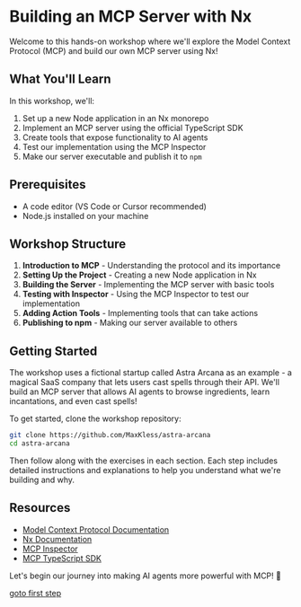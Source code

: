 # Building an MCP Server with Nx

Welcome to this hands-on workshop where we'll explore the Model Context Protocol (MCP) and build our own MCP server using Nx!

## What You'll Learn

In this workshop, we'll:

1. Set up a new Node application in an Nx monorepo
2. Implement an MCP server using the official TypeScript SDK
3. Create tools that expose functionality to AI agents
4. Test our implementation using the MCP Inspector
5. Make our server executable and publish it to `npm`

## Prerequisites

- A code editor (VS Code or Cursor recommended)
- Node.js installed on your machine

## Workshop Structure

1. **Introduction to MCP** - Understanding the protocol and its importance
2. **Setting Up the Project** - Creating a new Node application in Nx
3. **Building the Server** - Implementing the MCP server with basic tools
4. **Testing with Inspector** - Using the MCP Inspector to test our implementation
5. **Adding Action Tools** - Implementing tools that can take actions
6. **Publishing to npm** - Making our server available to others

## Getting Started

The workshop uses a fictional startup called Astra Arcana as an example - a magical SaaS company that lets users cast spells through their API. We'll build an MCP server that allows AI agents to browse ingredients, learn incantations, and even cast spells!

To get started, clone the workshop repository:

```bash
git clone https://github.com/MaxKless/astra-arcana
cd astra-arcana
```

Then follow along with the exercises in each section. Each step includes detailed instructions and explanations to help you understand what we're building and why.

## Resources

- [Model Context Protocol Documentation](https://modelcontextprotocol.io/introduction)
- [Nx Documentation](https://nx.dev)
- [MCP Inspector](https://github.com/modelcontextprotocol/inspector)
- [MCP TypeScript SDK](https://github.com/modelcontextprotocol/typescript-sdk)

Let's begin our journey into making AI agents more powerful with MCP! 🚀

[goto first step](01_first_step.md)
